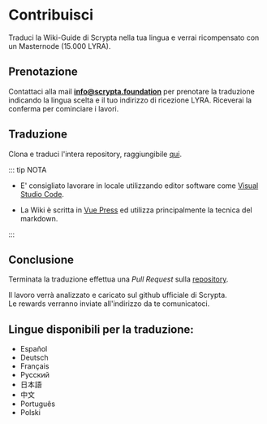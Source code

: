 # Contribuisci

Traduci la Wiki-Guide di Scrypta nella tua lingua e verrai ricompensato con un Masternode (15.000 LYRA).

## Prenotazione
Contattaci alla mail **info@scrypta.foundation** per prenotare la traduzione indicando la lingua scelta e il tuo indirizzo di ricezione LYRA. Riceverai la conferma per cominciare i lavori.

## Traduzione
Clona e traduci l'intera repository, raggiungibile [qui](https://github.com/scryptachain/scrypta-docs).

::: tip NOTA

- E' consigliato lavorare in locale utilizzando editor software come [Visual Studio Code](https://azure.microsoft.com/it-it/products/visual-studio-code/). 

- La Wiki è scritta in [Vue Press](https://vuepress.vuejs.org/guide/) ed utilizza principalmente la tecnica del markdown. 

:::

## Conclusione

Terminata la traduzione effettua una *Pull Request* sulla [repository](https://github.com/scryptachain/scrypta-docs).

Il lavoro verrà analizzato e caricato sul github ufficiale di Scrypta. <br>Le rewards verranno inviate all'indirizzo da te comunicatoci. 

## Lingue disponibili per la traduzione:

- Español
- Deutsch
- Français
- Русский
- 日本語
- 中文
- Português
- Polski